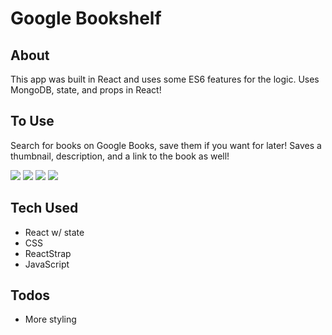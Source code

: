 # Google Bookshelf

## About
This app was built in React and uses some ES6 features for the logic. Uses MongoDB, state, and props in React!


## To Use
Search for books on Google Books, save them if you want for later! Saves a thumbnail, description, and a link to the book as well!

![](public/book-capture1.PNG)
![](public/book-capture2.PNG)
![](public/book-capture3.PNG)
![](public/book-capture4.PNG)

## Tech Used
* React w/ state
* CSS
* ReactStrap
* JavaScript

## Todos
- More styling
